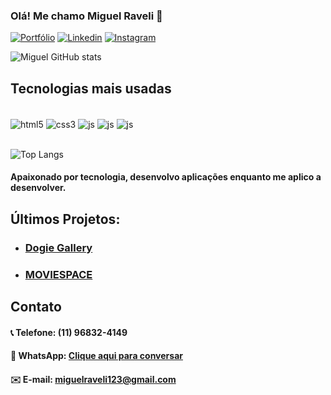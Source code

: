 ### Olá! Me chamo Miguel Raveli 👋

[![Portfólio](https://img.shields.io/badge/Portfólio-0A0A0A?style=for-the-badge&logo=devdotto&logoColor=white)](http://miguelraveli.com.br)
[![Linkedin](https://img.shields.io/badge/LinkedIn-0077B5?style=for-the-badge&logo=linkedin&logoColor=white)](https://www.linkedin.com/in/miguel-raveli-gusmao/)
[![Instagram](https://img.shields.io/badge/Instagram-E4405F?style=for-the-badge&logo=instagram&logoColor=white)](https://www.instagram.com/miguelraveli/)

![Miguel GitHub stats](https://github-readme-stats.vercel.app/api?username=miguelraveli&show_icons=true&theme=radical)

## Tecnologias mais usadas

<div style="display: inline_block"><br/>
    <img align="center" alt="html5" src="https://img.shields.io/badge/HTML5-E34F26?style=for-the-badge&logo=html5&logoColor=white"/>
    <img align="center" alt="css3" src="https://img.shields.io/badge/CSS3-1572B6?style=for-the-badge&logo=css3&logoColor=white"/>
    <img align="center" alt="js" src="https://img.shields.io/badge/JavaScript-F7DF1E?style=for-the-badge&logo=javascript&logoColor=black"/>
    <img align="center" alt="js" src="https://img.shields.io/badge/React-20232A?style=for-the-badge&logo=react&logoColor=61DAFB"/>
    <img align="center" alt="js" src="https://img.shields.io/badge/Tailwind_CSS-38B2AC?style=for-the-badge&logo=tailwind-css&logoColor=white"/>
    <br/><br/>
</div>

![Top Langs](https://github-readme-stats.vercel.app/api/top-langs/?username=miguelraveli&layout=compact)

#### Apaixonado por tecnologia, desenvolvo aplicações enquanto me aplico a desenvolver.

## Últimos Projetos:
 - ### [Dogie Gallery](https://miguelraveli.github.io/dogiegallery)
 - ### [MOVIESPACE](https://miguelraveli.github.io/moviespace)

## Contato

#### 📞 **Telefone:** (11) 96832-4149  
#### 💬 **WhatsApp:** [Clique aqui para conversar](https://wa.me/5511968324149)  
#### ✉️ **E-mail:** [miguelraveli123@gmail.com](mailto:miguelraveli123@gmail.com)


